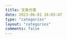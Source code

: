 ```yaml
---
title: 文章分类
date: 2023-06-01 16:03:47
type: "categories"
layout: "categories"
comments: false
---
```

